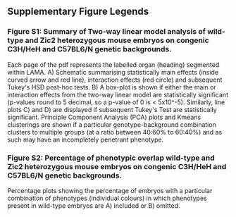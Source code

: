 ## Supplementary Figure Legends

### Figure S1: Summary of Two-way linear model analysis of wild-type and Zic2 heterozygous mouse embryos on congenic C3H/HeH and C57BL6/N genetic backgrounds. 
Each page of the pdf represents the labelled organ (heading) segmented within LAMA. A) Schematic summarising statistically main effects (inside curved arrow and red line), interaction effects (red circle) and subsequent Tukey's HSD post-hoc tests. B) A box-plot is shown if either the main or interaction effects from the two-way linear model are statistically significant (p-values round to 5 decimal, so a p-value of 0 is < 5x10^-5). Similarly, line plots C) and D) are displayed if subsequent Tukey's Test are statistically significant. Principle Component Analysis (PCA) plots and Kmeans clusterings are shown if a particular genotype-background combination clusters to multiple groups (at a ratio between 40:60% to 60:40%) and as such may have an incompletely penetrant phenotype.

### Figure S2: Percentage of phenotypic overlap wild-type and Zic2 heterozygous mouse embryos on congenic C3H/HeH and C57BL6/N genetic backgrounds.
Percentage plots showing the percentage of embryos with a particular combination of phenotypes (individual colours) in which phenotypes present in wild-type embryos are A) included or B) omitted.
